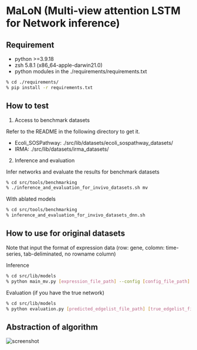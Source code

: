 # MaLoN (Multi-view attention LSTM for Network inference)

## Requirement

- python >=3.9.18
- zsh 5.8.1 (x86_64-apple-darwin21.0)
- python modules in the ./requirements/requirements.txt

```sh
% cd ./requirements/
% pip install -r requirements.txt
```


## How to test

1. Access to benchmark datasets

Refer to the README in the following directory to get it.

- Ecoli_SOSPathway: ./src/lib/datasets/ecoli_sospathway_datasets/
- IRMA: ./src/lib/datasets/irma_datasets/

2. Inference and evaluation

Infer networks and evaluate the results for benchmark datasets

```sh
% cd src/tools/benchmarking
% ./inference_and_evaluation_for_invivo_datasets.sh mv
```

With ablated models

```sh
% cd src/tools/benchmarking
% inference_and_evaluation_for_invivo_datasets_dnn.sh
```


## How to use for original datasets

Note that input the format of expression data (row: gene, colomn: time-series, tab-deliminated, no rowname column)

Inference
```sh
% cd src/lib/models
% python main_mv.py [expression_file_path] --config [config_file_path] --name [dataset_name]
```

Evaluation (if you have the true network)
```sh
% cd src/lib/models
% python evaluation.py [predicted_edgelist_file_path] [true_edgelist_file_path] [dataset_name] [output_directory_path]
```


## Abstraction of algorithm
![screenshot](https://gitlab.com/funalab/malon/-/raw/images/figure1.png)
